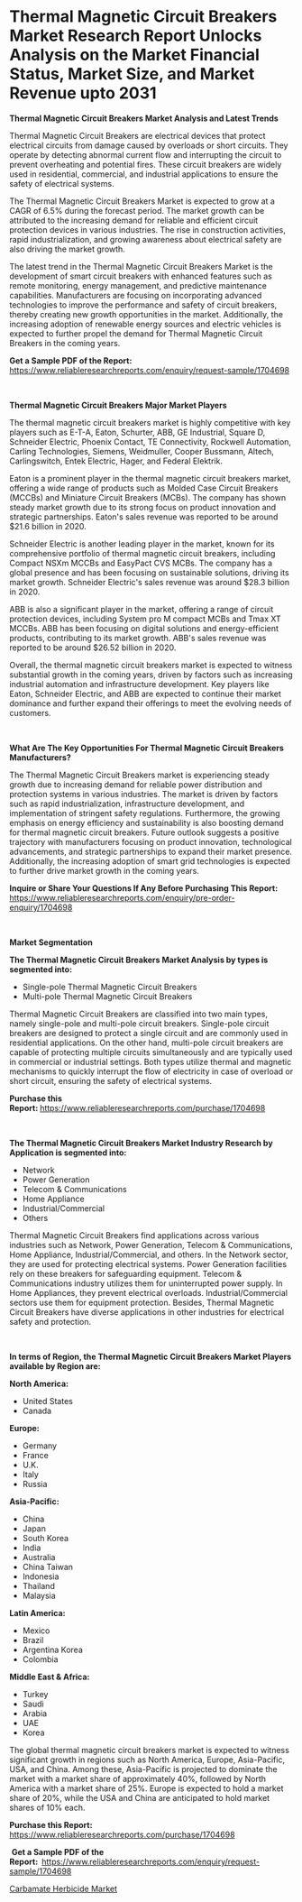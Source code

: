 <p><h1>Thermal Magnetic Circuit Breakers Market Research Report Unlocks Analysis on the Market Financial Status, Market Size, and Market Revenue upto 2031</h1></p><p><strong>Thermal Magnetic Circuit Breakers Market Analysis and Latest Trends</strong></p>
<p><p>Thermal Magnetic Circuit Breakers are electrical devices that protect electrical circuits from damage caused by overloads or short circuits. They operate by detecting abnormal current flow and interrupting the circuit to prevent overheating and potential fires. These circuit breakers are widely used in residential, commercial, and industrial applications to ensure the safety of electrical systems.</p><p>The Thermal Magnetic Circuit Breakers Market is expected to grow at a CAGR of 6.5% during the forecast period. The market growth can be attributed to the increasing demand for reliable and efficient circuit protection devices in various industries. The rise in construction activities, rapid industrialization, and growing awareness about electrical safety are also driving the market growth.</p><p>The latest trend in the Thermal Magnetic Circuit Breakers Market is the development of smart circuit breakers with enhanced features such as remote monitoring, energy management, and predictive maintenance capabilities. Manufacturers are focusing on incorporating advanced technologies to improve the performance and safety of circuit breakers, thereby creating new growth opportunities in the market. Additionally, the increasing adoption of renewable energy sources and electric vehicles is expected to further propel the demand for Thermal Magnetic Circuit Breakers in the coming years.</p></p>
<p><strong>Get a Sample PDF of the Report:&nbsp;</strong> <a href="https://www.reliableresearchreports.com/enquiry/request-sample/1704698">https://www.reliableresearchreports.com/enquiry/request-sample/1704698</a></p>
<p>&nbsp;</p>
<p><strong>Thermal Magnetic Circuit Breakers Major Market Players</strong></p>
<p><p>The thermal magnetic circuit breakers market is highly competitive with key players such as E-T-A, Eaton, Schurter, ABB, GE Industrial, Square D, Schneider Electric, Phoenix Contact, TE Connectivity, Rockwell Automation, Carling Technologies, Siemens, Weidmuller, Cooper Bussmann, Altech, Carlingswitch, Entek Electric, Hager, and Federal Elektrik.</p><p>Eaton is a prominent player in the thermal magnetic circuit breakers market, offering a wide range of products such as Molded Case Circuit Breakers (MCCBs) and Miniature Circuit Breakers (MCBs). The company has shown steady market growth due to its strong focus on product innovation and strategic partnerships. Eaton's sales revenue was reported to be around $21.6 billion in 2020.</p><p>Schneider Electric is another leading player in the market, known for its comprehensive portfolio of thermal magnetic circuit breakers, including Compact NSXm MCCBs and EasyPact CVS MCBs. The company has a global presence and has been focusing on sustainable solutions, driving its market growth. Schneider Electric's sales revenue was around $28.3 billion in 2020.</p><p>ABB is also a significant player in the market, offering a range of circuit protection devices, including System pro M compact MCBs and Tmax XT MCCBs. ABB has been focusing on digital solutions and energy-efficient products, contributing to its market growth. ABB's sales revenue was reported to be around $26.52 billion in 2020.</p><p>Overall, the thermal magnetic circuit breakers market is expected to witness substantial growth in the coming years, driven by factors such as increasing industrial automation and infrastructure development. Key players like Eaton, Schneider Electric, and ABB are expected to continue their market dominance and further expand their offerings to meet the evolving needs of customers.</p></p>
<p>&nbsp;</p>
<p><strong>What Are The Key Opportunities For Thermal Magnetic Circuit Breakers Manufacturers?</strong></p>
<p><p>The Thermal Magnetic Circuit Breakers market is experiencing steady growth due to increasing demand for reliable power distribution and protection systems in various industries. The market is driven by factors such as rapid industrialization, infrastructure development, and implementation of stringent safety regulations. Furthermore, the growing emphasis on energy efficiency and sustainability is also boosting demand for thermal magnetic circuit breakers. Future outlook suggests a positive trajectory with manufacturers focusing on product innovation, technological advancements, and strategic partnerships to expand their market presence. Additionally, the increasing adoption of smart grid technologies is expected to further drive market growth in the coming years.</p></p>
<p><strong>Inquire or Share Your Questions If Any Before Purchasing This Report:</strong> <a href="https://www.reliableresearchreports.com/enquiry/pre-order-enquiry/1704698">https://www.reliableresearchreports.com/enquiry/pre-order-enquiry/1704698</a></p>
<p>&nbsp;</p>
<p><strong>Market Segmentation</strong></p>
<p><strong>The Thermal Magnetic Circuit Breakers Market Analysis by types is segmented into:</strong></p>
<p><ul><li>Single-pole Thermal Magnetic Circuit Breakers</li><li>Multi-pole Thermal Magnetic Circuit Breakers</li></ul></p>
<p><p>Thermal Magnetic Circuit Breakers are classified into two main types, namely single-pole and multi-pole circuit breakers. Single-pole circuit breakers are designed to protect a single circuit and are commonly used in residential applications. On the other hand, multi-pole circuit breakers are capable of protecting multiple circuits simultaneously and are typically used in commercial or industrial settings. Both types utilize thermal and magnetic mechanisms to quickly interrupt the flow of electricity in case of overload or short circuit, ensuring the safety of electrical systems.</p></p>
<p><strong>Purchase this Report:&nbsp;</strong><a href="https://www.reliableresearchreports.com/purchase/1704698">https://www.reliableresearchreports.com/purchase/1704698</a></p>
<p>&nbsp;</p>
<p><strong>The Thermal Magnetic Circuit Breakers Market Industry Research by Application is segmented into:</strong></p>
<p><ul><li>Network</li><li>Power Generation</li><li>Telecom & Communications</li><li>Home Appliance</li><li>Industrial/Commercial</li><li>Others</li></ul></p>
<p><p>Thermal Magnetic Circuit Breakers find applications across various industries such as Network, Power Generation, Telecom & Communications, Home Appliance, Industrial/Commercial, and others. In the Network sector, they are used for protecting electrical systems. Power Generation facilities rely on these breakers for safeguarding equipment. Telecom & Communications industry utilizes them for uninterrupted power supply. In Home Appliances, they prevent electrical overloads. Industrial/Commercial sectors use them for equipment protection. Besides, Thermal Magnetic Circuit Breakers have diverse applications in other industries for electrical safety and protection.</p></p>
<p>&nbsp;</p>
<p><strong>In terms of Region, the Thermal Magnetic Circuit Breakers Market Players available by Region are:</strong></p>
<p>
    <p> <strong> North America: </strong>
        <ul>
            <li>United States</li>
            <li>Canada</li>
        </ul>
        </p> 
    <p> <strong> Europe: </strong>
        <ul>
            <li>Germany</li>
            <li>France</li>
            <li>U.K.</li>
            <li>Italy</li>
            <li>Russia</li>
        </ul>
        </p> 
    <p> <strong> Asia-Pacific: </strong>
        <ul>
            <li>China</li>
            <li>Japan</li>
            <li>South Korea</li>
            <li>India</li>
            <li>Australia</li>
            <li>China Taiwan</li>
            <li>Indonesia</li>
            <li>Thailand</li>
            <li>Malaysia</li>
        </ul>
        </p> 
    <p> <strong> Latin America: </strong>
        <ul>
            <li>Mexico</li>
            <li>Brazil</li>
            <li>Argentina Korea</li>
            <li>Colombia</li>
        </ul>
        </p> 
    <p> <strong> Middle East & Africa: </strong>
        <ul>
            <li>Turkey</li>
            <li>Saudi</li>
            <li>Arabia</li>
            <li>UAE</li>
            <li>Korea</li>
        </ul>
    </p>
    </p>
<p><p>The global thermal magnetic circuit breakers market is expected to witness significant growth in regions such as North America, Europe, Asia-Pacific, USA, and China. Among these, Asia-Pacific is projected to dominate the market with a market share of approximately 40%, followed by North America with a market share of 25%. Europe is expected to hold a market share of 20%, while the USA and China are anticipated to hold market shares of 10% each.</p></p>
<p><strong>Purchase this Report: </strong><a href="https://www.reliableresearchreports.com/purchase/1704698">https://www.reliableresearchreports.com/purchase/1704698</a></p>
<p>&nbsp;<strong>Get a Sample PDF of the Report:&nbsp;&nbsp;</strong><a href="https://www.reliableresearchreports.com/enquiry/request-sample/1704698">https://www.reliableresearchreports.com/enquiry/request-sample/1704698</a></p>
<p><strong></strong></p>
<p><p><a href="https://carnation-joke-41f.notion.site/Carbamate-Herbicide-Market-Size-Market-Share-and-Global-Market-Analysis-Report-2024-2031-91b4a57b488c4c188b997adaddb7f632">Carbamate Herbicide Market</a></p></p>